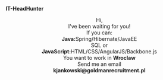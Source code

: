 <!DOCTYPE html> 
<b>IT-HeadHunter</b>
<p align="center">
Hi,<br />
I've been waiting for you!<br />
If you can:<br />
<b>Java:</b>Spring/Hibernate/JavaEE<br />
SQL
or<br />
<b>JavaScript:</b>HTML/CSS/AngularJS/Backbone.js<br />
You want to work in <b>Wroclaw</b><br />
Send me an email<br />
<b>
kjankowski@goldmanrecruitment.pl
</b>
</p>

